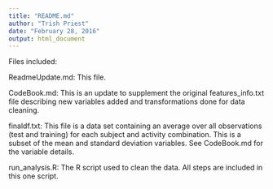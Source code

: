 ```yaml
---
title: "README.md"
author: "Trish Priest"
date: "February 28, 2016"
output: html_document
---
```


Files included:

ReadmeUpdate.md:  This file.

CodeBook.md: This is an update to supplement the original features_info.txt file describing new variables
               added and transformations done for data cleaning.

finaldf.txt:  This file is a data set containing an average over all observations (test and training)
                for each subject and activity combination.  This is a subset of the mean and standard deviation
                variables.  See CodeBook.md for the variable details.
                
run_analysis.R:  The R script used to clean the data.  All steps are included in this one script.

